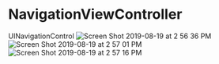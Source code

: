 # NavigationViewController
UINavigationControl
![Screen Shot 2019-08-19 at 2 56 36 PM](https://user-images.githubusercontent.com/53354158/63267309-0a940f80-c292-11e9-8ec3-cdf664e935d7.png)
![Screen Shot 2019-08-19 at 2 57 01 PM](https://user-images.githubusercontent.com/53354158/63267310-0a940f80-c292-11e9-9e8b-8192cdaabcc7.png)
![Screen Shot 2019-08-19 at 2 57 16 PM](https://user-images.githubusercontent.com/53354158/63267312-0b2ca600-c292-11e9-9fc5-3fd4adf7f30a.png)
